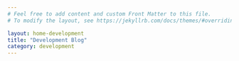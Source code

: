 ```yaml
---
# Feel free to add content and custom Front Matter to this file.
# To modify the layout, see https://jekyllrb.com/docs/themes/#overriding-theme-defaults

layout: home-development
title: "Development Blog"
category: development
---
```

